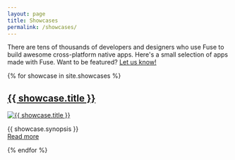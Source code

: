 ```yaml
---
layout: page
title: Showcases
permalink: /showcases/
---
```

There are tens of thousands of developers and designers who use Fuse to build awesome cross-platform native apps. Here's a small selection of apps made with Fuse. 
Want to be featured? [Let us know!](mailto:fuse-open@googlegroups.com)

<div class="showcases row">
  {% for showcase in site.showcases %}
  <div class="col-12 col-sm-6 col-md-4 col-lg-3">
    <div>
      <h2><a href="{{ showcase.url }}">{{ showcase.title }}</a></h2>
      <a href="{{ showcase.url }}">
        <img class="mw-100" src="{{ site.baseurl }}/assets/images/{{ showcase.id }}.png" alt="{{ showcase.title }}" />
      </a>
      <p>{{ showcase.synopsis }}<br><a href="{{ showcase.url }}">Read more</a></p>
    </div>
  </div>
  {% endfor %}
</div>
